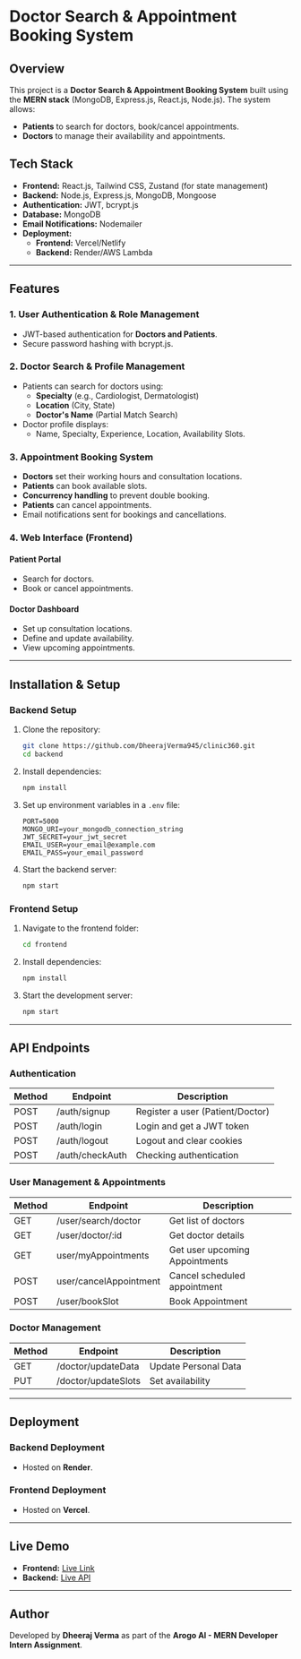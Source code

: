 # Doctor Search & Appointment Booking System

## Overview
This project is a **Doctor Search & Appointment Booking System** built using the **MERN stack** (MongoDB, Express.js, React.js, Node.js). The system allows:
- **Patients** to search for doctors, book/cancel appointments.
- **Doctors** to manage their availability and appointments.

## Tech Stack
- **Frontend:** React.js, Tailwind CSS, Zustand (for state management)
- **Backend:** Node.js, Express.js, MongoDB, Mongoose
- **Authentication:** JWT, bcrypt.js
- **Database:** MongoDB
- **Email Notifications:** Nodemailer
- **Deployment:**
  - **Frontend:** Vercel/Netlify
  - **Backend:** Render/AWS Lambda

---

## Features
### 1. User Authentication & Role Management
- JWT-based authentication for **Doctors and Patients**.
- Secure password hashing with bcrypt.js.

### 2. Doctor Search & Profile Management
- Patients can search for doctors using:
  - **Specialty** (e.g., Cardiologist, Dermatologist)
  - **Location** (City, State)
  - **Doctor's Name** (Partial Match Search)
- Doctor profile displays:
  - Name, Specialty, Experience, Location, Availability Slots.

### 3. Appointment Booking System
- **Doctors** set their working hours and consultation locations.
- **Patients** can book available slots.
- **Concurrency handling** to prevent double booking.
- **Patients** can cancel appointments.
- Email notifications sent for bookings and cancellations.

### 4. Web Interface (Frontend)
#### **Patient Portal**
- Search for doctors.
- Book or cancel appointments.

#### **Doctor Dashboard**
- Set up consultation locations.
- Define and update availability.
- View upcoming appointments.

---

## Installation & Setup
### Backend Setup
1. Clone the repository:
   ```bash
   git clone https://github.com/DheerajVerma945/clinic360.git
   cd backend
   ```
2. Install dependencies:
   ```bash
   npm install
   ```
3. Set up environment variables in a `.env` file:
   ```env
   PORT=5000
   MONGO_URI=your_mongodb_connection_string
   JWT_SECRET=your_jwt_secret
   EMAIL_USER=your_email@example.com
   EMAIL_PASS=your_email_password
   ```
4. Start the backend server:
   ```bash
   npm start
   ```

### Frontend Setup
1. Navigate to the frontend folder:
   ```bash
   cd frontend
   ```
2. Install dependencies:
   ```bash
   npm install
   ```
3. Start the development server:
   ```bash
   npm start
   ```

---

## API Endpoints
### Authentication
| Method | Endpoint        | Description          |
|--------|----------------|----------------------|
| POST   | /auth/signup | Register a user (Patient/Doctor) |
| POST   | /auth/login | Login and get a JWT token |
| POST   | /auth/logout | Logout and clear cookies |
| POST   | /auth/checkAuth | Checking authentication |

### User Management & Appointments

| Method | Endpoint        | Description          |
|--------|----------------|----------------------|
| GET    | /user/search/doctor | Get list of doctors |
| GET    | /user/doctor/:id | Get doctor details |
| GET    | user/myAppointments | Get user upcoming Appointments |
| POST   | user/cancelAppointment | Cancel scheduled appointment |
| POST   | /user/bookSlot | Book Appointment |

### Doctor Management

| Method | Endpoint        | Description          |
|--------|----------------|----------------------|
| GET    | /doctor/updateData | Update Personal Data |
| PUT    | /doctor/updateSlots | Set availability |

---

## Deployment
### Backend Deployment
- Hosted on **Render**.

### Frontend Deployment
- Hosted on **Vercel**.

---

## Live Demo
- **Frontend:** [Live Link](https://your-frontend-url.vercel.app)
- **Backend:** [Live API](https://your-backend-url.render.com)


---

## Author
Developed by **Dheeraj Verma** as part of the **Arogo AI - MERN Developer Intern Assignment**.

